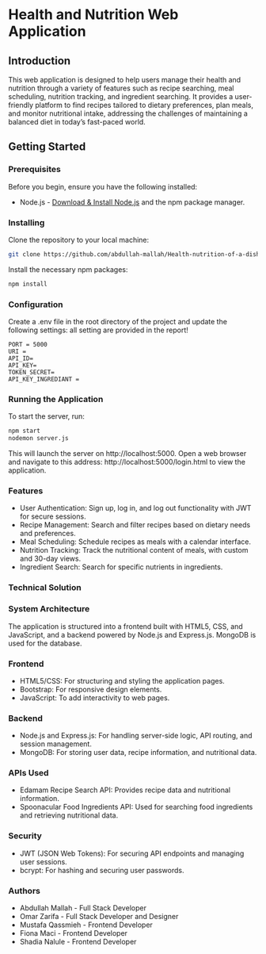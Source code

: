 # Health and Nutrition Web Application

## Introduction

This web application is designed to help users manage their health and nutrition through a variety of features such as recipe searching, meal scheduling, nutrition tracking, and ingredient searching. It provides a user-friendly platform to find recipes tailored to dietary preferences, plan meals, and monitor nutritional intake, addressing the challenges of maintaining a balanced diet in today’s fast-paced world.

## Getting Started

### Prerequisites

Before you begin, ensure you have the following installed:
- Node.js - [Download & Install Node.js](https://nodejs.org/en/download/) and the npm package manager.

### Installing

Clone the repository to your local machine:

```bash
git clone https://github.com/abdullah-mallah/Health-nutrition-of-a-dish-depending-on-its-ingredients-Full-stack.git
```

Install the necessary npm packages:

```bash
npm install
```

### Configuration

Create a .env file in the root directory of the project and update the following settings: all setting are provided in the report!

```env
PORT = 5000
URI = 
API_ID=
API_KEY=
TOKEN_SECRET=
API_KEY_INGREDIANT =
```

### Running the Application

To start the server, run:
```bash
npm start
nodemon server.js
```

This will launch the server on http://localhost:5000. Open a web browser and navigate to this address: http://localhost:5000/login.html to view the application.

### Features

- User Authentication: Sign up, log in, and log out functionality with JWT for secure sessions.
- Recipe Management: Search and filter recipes based on dietary needs and preferences.
- Meal Scheduling: Schedule recipes as meals with a calendar interface.
- Nutrition Tracking: Track the nutritional content of meals, with custom and 30-day views.
- Ingredient Search: Search for specific nutrients in ingredients.

### Technical Solution

### System Architecture

The application is structured into a frontend built with HTML5, CSS, and JavaScript, and a backend powered by Node.js and Express.js. MongoDB is used for the database.

### Frontend
- HTML5/CSS: For structuring and styling the application pages.
- Bootstrap: For responsive design elements.
- JavaScript: To add interactivity to web pages.

### Backend
- Node.js and Express.js: For handling server-side logic, API routing, and session management.
- MongoDB: For storing user data, recipe information, and nutritional data.

### APIs Used

- Edamam Recipe Search API: Provides recipe data and nutritional information.
- Spoonacular Food Ingredients API: Used for searching food ingredients and retrieving nutritional data.

### Security
- JWT (JSON Web Tokens): For securing API endpoints and managing user sessions.
- bcrypt: For hashing and securing user passwords.

### Authors
- Abdullah Mallah - Full Stack Developer
- Omar Zarifa - Full Stack Developer and Designer
- Mustafa Qassmieh - Frontend Developer
- Fiona Maci - Frontend Developer
- Shadia Nalule - Frontend Developer